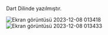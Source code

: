 Dart Dilinde yazılmıştır.


![Ekran görüntüsü 2023-12-08 013418](https://github.com/earekea/Bmi_Calulator/assets/133246942/4a25d95c-0945-426a-89e4-e2a7717fd6bc)
![Ekran görüntüsü 2023-12-08 013433](https://github.com/earekea/Bmi_Calulator/assets/133246942/aa8750cc-199e-49d7-a777-60a9d32087bb)
